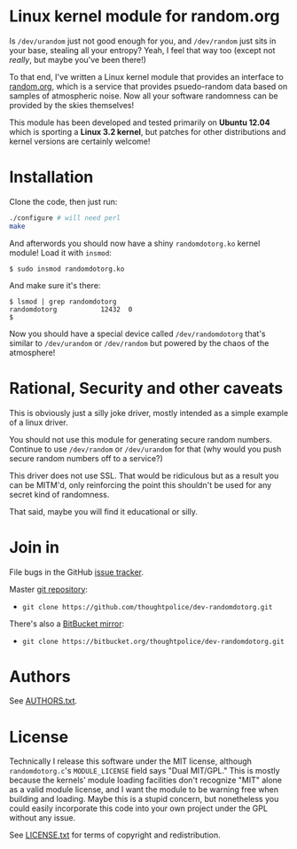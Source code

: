 # Linux kernel module for random.org

Is `/dev/urandom` just not good enough for you, and `/dev/random` just
sits in your base, stealing all your entropy? Yeah, I feel that way
too (except not *really*, but maybe you've been there!)

To that end, I've written a Linux kernel module that provides an
interface to [random.org](http://random.org), which is a service that
provides psuedo-random data based on samples of atmospheric noise. Now
all your software randomness can be provided by the skies themselves!

This module has been developed and tested primarily on **Ubuntu
12.04** which is sporting a **Linux 3.2 kernel**, but patches for
other distributions and kernel versions are certainly welcome!

# Installation

Clone the code, then just run:

```bash
./configure # will need perl
make
```

And afterwords you should now have a shiny `randomdotorg.ko` kernel
module! Load it with `insmod`:

    $ sudo insmod randomdotorg.ko

And make sure it's there:

    $ lsmod | grep randomdotorg
	randomdotorg           12432  0
	$ 

Now you should have a special device called `/dev/randomdotorg` that's
similar to `/dev/urandom` or `/dev/random` but powered by the chaos of
the atmosphere!

# Rational, Security and other caveats

This is obviously just a silly joke driver, mostly intended as a
simple example of a linux driver.

You should not use this module for generating secure random
numbers. Continue to use `/dev/random` or `/dev/urandom` for that (why
would you push secure random numbers off to a service?)

This driver does not use SSL. That would be ridiculous but as a result
you can be MITM'd, only reinforcing the point this shouldn't be used
for any secret kind of randomness.

That said, maybe you will find it educational or silly.

# Join in

File bugs in the GitHub [issue tracker][].

Master [git repository][gh]:

* `git clone https://github.com/thoughtpolice/dev-randomdotorg.git`

There's also a [BitBucket mirror][bb]:

* `git clone https://bitbucket.org/thoughtpolice/dev-randomdotorg.git`

# Authors

See [AUTHORS.txt](https://raw.github.com/thoughtpolice/dev-randomdotorg/master/AUTHORS.txt).

# License

Technically I release this software under the MIT license, although
`randomdotorg.c`'s `MODULE_LICENSE` field says "Dual MIT/GPL." This is
mostly because the kernels' module loading facilities don't recognize
"MIT" alone as a valid module license, and I want the module to be
warning free when building and loading. Maybe this is a stupid
concern, but nonetheless you could easily incorporate this code into
your own project under the GPL without any issue.

See
[LICENSE.txt](https://raw.github.com/thoughtpolice/dev-randomdotorg/master/LICENSE.txt)
for terms of copyright and redistribution.

[issue tracker]: http://github.com/thoughtpolice/dev-randomdotorg/issues
[gh]: http://github.com/thoughtpolice/dev-randomdotorg
[bb]: http://bitbucket.org/thoughtpolice/dev-randomdotorg
